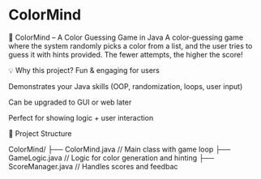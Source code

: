 # ColorMind


🎨 ColorMind – A Color Guessing Game in Java 
A color-guessing game where the system randomly picks a color from a list, and the user tries to guess it with hints provided. The fewer attempts, the higher the score!

💡 Why this project?
Fun & engaging for users

Demonstrates your Java skills (OOP, randomization, loops, user input)

Can be upgraded to GUI or web later

Perfect for showing logic + user interaction

📁 Project Structure

ColorMind/
├── ColorMind.java        // Main class with game loop
├── GameLogic.java        // Logic for color generation and hinting
├── ScoreManager.java     // Handles scores and feedbac
